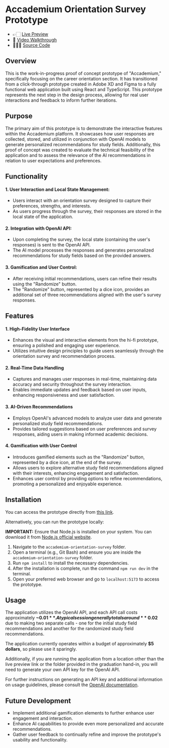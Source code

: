 # Accademium Orientation Survey Prototype

- 👉🏻 [Live Preview](https://accademium-orientation-survey.vercel.app/)
- 🎥 [Video Walkthrough](https://www.youtube.com/watch?v=zMLe1_y9GXQ)
- 🧑🏻‍💻 [Source Code](https://github.com/pataroff/accademium-orientation-survey)

## Overview

This is the work-in-progress proof of concept prototype of "Accademium," specifically focusing on the career orientation section. It has transitioned from a click-through prototype created in Adobe XD and Figma to a fully functional web application built using React and TypeScript. This prototype represents the next step in the design process, allowing for real user interactions and feedback to inform further iterations.

## Purpose

The primary aim of this prototype is to demonstrate the interactive features within the Accademium platform. It showcases how user responses are collected, stored, and utilized in conjunction with OpenAI models to generate personalized recommendations for study fields. Additionally, this proof of concept was created to evaluate the technical feasibility of the application and to assess the relevance of the AI recommendations in relation to user expectations and preferences.

## Functionality

#### 1. User Interaction and Local State Management:

- Users interact with an orientation survey designed to capture their preferences, strengths, and interests.
- As users progress through the survey, their responses are stored in the local state of the application.

#### 2. Integration with OpenAI API:

- Upon completing the survey, the local state (containing the user's responses) is sent to the OpenAI API.
- The AI model processes the responses and generates personalized recommendations for study fields based on the provided answers.

#### 3. Gamification and User Control:

- After receiving initial recommendations, users can refine their results using the "Randomize" button.
- The "Randomize" button, represented by a dice icon, provides an additional set of three recommendations aligned with the user's survey responses.

## Features

#### 1. High-Fidelity User Interface

- Enhances the visual and interactive elements from the hi-fi prototype, ensuring a polished and engaging user experience.
- Utilizes intuitive design principles to guide users seamlessly through the orientation survey and recommendation process.

#### 2. Real-Time Data Handling

- Captures and manages user responses in real-time, maintaining data accuracy and security throughout the survey interaction.
- Enables immediate updates and feedback based on user inputs, enhancing responsiveness and user satisfaction.

#### 3. AI-Driven Recommendations

- Employs OpenAI's advanced models to analyze user data and generate personalized study field recommendations.
- Provides tailored suggestions based on user preferences and survey responses, aiding users in making informed academic decisions.

#### 4. Gamification with User Control

- Introduces gamified elements such as the "Randomize" button, represented by a dice icon, at the end of the survey.
- Allows users to explore alternative study field recommendations aligned with their interests, enhancing engagement and satisfaction.
- Enhances user control by providing options to refine recommendations, promoting a personalized and enjoyable experience.

## Installation

You can access the prototype directly from [this link](https://accademium-orientation-survey.vercel.app/).

Alternatively, you can run the prototype locally:

**IMPORTANT:** Ensure that Node.js is installed on your system. You can download it from [Node.js official website](https://nodejs.org/en).

1. Navigate to the `accademium-orientation-survey` folder.
2. Open a terminal (e.g., Git Bash) and ensure you are inside the `accademium-orientation-survey` folder.
3. Run `npm install` to install the necessary dependencies.
4. After the installation is complete, run the command `npm run dev` in the terminal.
5. Open your preferred web browser and go to `localhost:5173` to access the prototype.

## Usage

The application utilizes the OpenAI API, and each API call costs approximately **~$0.01**. A typical session generally totals around **~$0.02** due to making two separate calls - one for the initial study field recommendations and another for the randomized study field recommendations.

The application currently operates within a budget of approximately **$5 dollars**, so please use it sparingly.

Additionally, if you are running the application from a location other than the live preview link or the folder provided in the graduation hand-in, you will need to generate your own API key for the OpenAI API.

For further instructions on generating an API key and additional information on usage guidelines, please consult the [OpenAI documentation](https://platform.openai.com/docs/overview).

## Future Development

- Implement additional gamification elements to further enhance user engagement and interaction.
- Enhance AI capabilities to provide even more personalized and accurate recommendations.
- Gather user feedback to continually refine and improve the prototype's usability and functionality.
